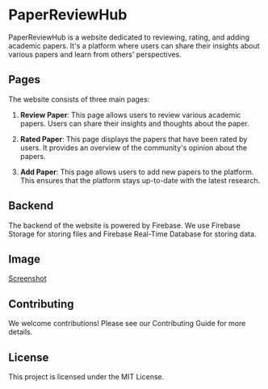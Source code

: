 # PaperReviewHub

PaperReviewHub is a website dedicated to reviewing, rating, and adding academic papers. It's a platform where users can share their insights about various papers and learn from others' perspectives.

## Pages

The website consists of three main pages:

1. **Review Paper**: This page allows users to review various academic papers. Users can share their insights and thoughts about the paper.

2. **Rated Paper**: This page displays the papers that have been rated by users. It provides an overview of the community's opinion about the papers.

3. **Add Paper**: This page allows users to add new papers to the platform. This ensures that the platform stays up-to-date with the latest research.

## Backend

The backend of the website is powered by Firebase. We use Firebase Storage for storing files and Firebase Real-Time Database for storing data.

## Image

[Screenshot](PaperreviewHub.png)
## Contributing

We welcome contributions! Please see our Contributing Guide for more details.

## License

This project is licensed under the MIT License.
